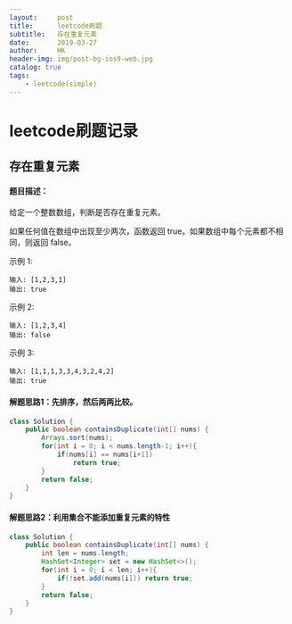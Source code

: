```yaml
---
layout:     post
title:      leetcode刷题
subtitle:   存在重复元素
date:       2019-03-27
author:     HK
header-img: img/post-bg-ios9-web.jpg
catalog: true
tags:
    - leetcode(simple)
---
```

# leetcode刷题记录
## 存在重复元素

#### 题目描述：
给定一个整数数组，判断是否存在重复元素。

如果任何值在数组中出现至少两次，函数返回 true。如果数组中每个元素都不相同，则返回 false。

示例 1:

    输入: [1,2,3,1]
    输出: true
示例 2:

    输入: [1,2,3,4]
    输出: false
示例 3:

    输入: [1,1,1,3,3,4,3,2,4,2]
    输出: true

#### 解题思路1：先排序，然后两两比较。
```java
class Solution {
    public boolean containsDuplicate(int[] nums) {
        Arrays.sort(nums);
        for(int i = 0; i < nums.length-1; i++){
            if(nums[i] == nums[i+1])
                return true;
        }
        return false;
    }
}
```

#### 解题思路2：利用集合不能添加重复元素的特性
```java
class Solution {
    public boolean containsDuplicate(int[] nums) {
        int len = nums.length;
        HashSet<Integer> set = new HashSet<>();
        for(int i = 0; i < len; i++){
            if(!set.add(nums[i])) return true;
        }
        return false;
    }
}
```
